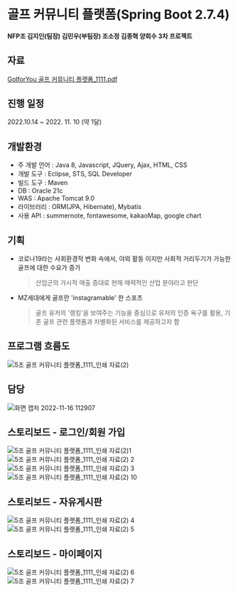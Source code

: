 # 골프 커뮤니티 플랫폼(Spring Boot 2.7.4)
#### NFP조 김지인(팀장) 김민우(부팀장) 조소정 김종혁 양희수 3차 프로젝트

## 자료
[GolforYou 골프 커뮤니티 플랫폼_1111.pdf](https://github.com/amazingkj/amazingkj/files/10017607/GolforYou._1111.pdf)

## 진행 일정 
2022.10.14 ~ 2022. 11. 10 (약 1달)

## 개발환경 
- 주 개발 언어 : Java 8, Javascript, JQuery, Ajax, HTML, CSS
- 개발 도구 : Eclipse, STS, SQL Developer
- 빌드 도구 : Maven 
- DB : Oracle 21c
- WAS : Apache Tomcat 9.0
- 라이브러리 : ORM(JPA, Hibernate), Mybatis
- 사용 API : summernote, fontawesome, kakaoMap, google chart 

## 기획 
- 코로나19라는 사회환경적 변화 속에서, 야외 활동 이지만 사회적 거리두기가 가능한 골프에 대한 수요가 증가 
  > 산업군의 가시적 매출 증대로 현재 매력적인 산업 분야라고 판단
- MZ세대에게 골프란 'instagramable' 한 스포츠
  > 골프 유저의 '랭킹'을 보여주는 기능을 중심으로 유저의 인증 욕구를 활용, 기존 골프 관련 플랫폼과 차별화된 서비스를 제공하고자 함
  
## 프로그램 흐름도 
![5조 골프 커뮤니티 플랫폼_1111_인쇄 자료(2) ](https://user-images.githubusercontent.com/107861610/202067211-a3751daf-5800-4aaa-89e2-4c05638a5c43.jpg)

## 담당
![화면 캡처 2022-11-16 112907](https://user-images.githubusercontent.com/107861610/202069016-58bf5f4d-da60-4721-97ef-1f87516eb9e2.png)

## 스토리보드 - 로그인/회원 가입
![5조 골프 커뮤니티 플랫폼_1111_인쇄 자료(2)1 ](https://user-images.githubusercontent.com/107861610/202067538-1b190d6e-4855-4d66-8f31-d02c96477f07.jpg)
![5조 골프 커뮤니티 플랫폼_1111_인쇄 자료(2) 2 ](https://user-images.githubusercontent.com/107861610/202067568-ce7e3f43-30c1-4dfb-b4e2-3588f2cf2d0f.jpg)
![5조 골프 커뮤니티 플랫폼_1111_인쇄 자료(2) 3](https://user-images.githubusercontent.com/107861610/202067645-8383231b-8e83-436e-ad92-f794518df85a.jpg)
![5조 골프 커뮤니티 플랫폼_1111_인쇄 자료(2) 10](https://user-images.githubusercontent.com/107861610/202067833-0c13a73c-8238-4a7a-97d0-948d76b3e568.jpg)

## 스토리보드 - 자유게시판
![5조 골프 커뮤니티 플랫폼_1111_인쇄 자료(2) 4](https://user-images.githubusercontent.com/107861610/202068294-83bb5042-d9a6-43b3-9aa0-0810621ff8c4.jpg)
![5조 골프 커뮤니티 플랫폼_1111_인쇄 자료(2) 5 ](https://user-images.githubusercontent.com/107861610/202068301-e5b9533e-6a8e-472b-9492-2708b29868e8.jpg)

## 스토리보드 - 마이페이지
![5조 골프 커뮤니티 플랫폼_1111_인쇄 자료(2) 6 ](https://user-images.githubusercontent.com/107861610/202068390-650070b2-ee36-4814-8a0c-b881018b4330.jpg)
![5조 골프 커뮤니티 플랫폼_1111_인쇄 자료(2) 7](https://user-images.githubusercontent.com/107861610/202068393-ce1599a5-2064-4424-a789-d4fe87f3c02d.jpg)

